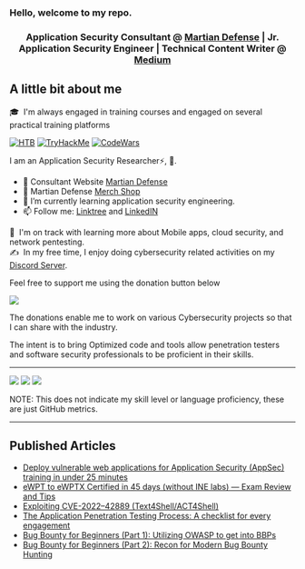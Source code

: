 ### Hello, welcome to my repo.


<h3 align="center">Application Security Consultant @ <a href='https://martiandefense.llc'>Martian Defense</a> | Jr. Application Security Engineer | Technical Content Writer @ <a href='https://martian1337.medium.com'> Medium</a></h3>

## A little bit about me

🎓 &nbsp;I'm always engaged in training courses and engaged on several practical training platforms

[![HTB](https://www.hackthebox.eu/badge/image/273994)](https://app.hackthebox.com/profile/273994)
[![TryHackMe](https://tryhackme-badges.s3.amazonaws.com/Martian1337.png)](https://tryhackme.com/p/Martian1337)
[![CodeWars](https://www.codewars.com/users/Martian1337/badges/large)](https://www.codewars.com/users/Martian1337)


I am an Application Security Researcher⚡, 🤗.

- 💟 Consultant Website [Martian Defense](https://martiandefense.llc/)
- 🔭 Martian Defense [Merch Shop](https://shop.martiandefense.llc/)
- 🌱 I’m currently learning application security engineering.
- 📫 Follow me: [Linktree](https://linktr.ee/martian1337) and [LinkedIN](https://www.linkedin.com/in/dion-rupert-jr?trk=profile-badge)


🌱 &nbsp;I'm on track with learning more about Mobile apps, cloud security, and network pentesting.\
✍️ &nbsp;In my free time, I enjoy doing cybersecurity related activities on my [Discord Server](https://discord.com/servers/martian-defense-cyber-team-cybersecurity-966495228385198150).

Feel free to support me using the donation button below

<a target="_blank" href="https://donorbox.org/martian-defense"><img src="https://donorbox.org/images/png-donate/button-medium-blue.png" /></a>


The donations enable me to work on various Cybersecurity projects so that I can share with the industry.

The intent is to bring Optimized code and tools allow penetration testers and software security professionals to be proficient in their skills.

---

![](http://github-profile-summary-cards.vercel.app/api/cards/profile-details?username=martian1337&theme=zenburn)
![](http://github-profile-summary-cards.vercel.app/api/cards/repos-per-language?username=martian1337&theme=zenburn)
![](http://github-profile-summary-cards.vercel.app/api/cards/productive-time?username=martian1337&theme=zenburn&utcOffset=8)

NOTE: This does not indicate my skill level or language proficiency, these are just GitHub metrics.

---

## Published Articles

<!-- Article-List:START -->
- [Deploy vulnerable web applications for Application Security (AppSec) training in under 25 minutes](https://systemweakness.com/deploy-vulnerable-web-applications-for-application-security-appsec-training-in-under-30-minutes-1554585ccd74)
- [eWPT to eWPTX Certified in 45 days (without INE labs) — Exam Review and Tips](https://systemweakness.com/ewpt-to-ewptx-certified-in-45-days-without-ine-labs-22d4e64da57b)
- [Exploiting CVE-2022–42889 (Text4Shell/ACT4Shell)](https://systemweakness.com/walkthrough-of-exploiting-cve-2022-42889-text4shell-act4shell-558b37fbc273)
- [The Application Penetration Testing Process: A checklist for every engagement](https://systemweakness.com/the-application-penetration-testing-process-a-checklist-for-every-engagement-d89e9f4dfd9c)
- [Bug Bounty for Beginners (Part 1): Utilizing OWASP to get into BBPs](https://read.martiandefense.llc/bug-bounty-for-beginners-part-1-utilizing-owasp-to-get-into-bbps-ceda80e75434)
- [Bug Bounty for Beginners (Part 2): Recon for Modern Bug Bounty Hunting](https://read.martiandefense.llc/bug-bounty-for-beginners-part-2-recon-for-modern-bug-bounty-hunting-fdd40a6289a4)

<!-- Article-List:END -->
